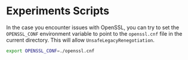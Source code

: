 # Experiments Scripts

In the case you encounter issues with OpenSSL, you can try to set the `OPENSSL_CONF` environment variable to point to the `openssl.cnf` file in the current directory. This will allow `UnsafeLegacyRenegotiation`.

```bash
export OPENSSL_CONF=./openssl.cnf
```
